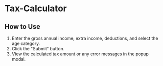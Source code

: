 # Tax-Calculator


## How to Use

1. Enter the gross annual income, extra income, deductions, and select the age category.
2. Click the "Submit" button.
3. View the calculated tax amount or any error messages in the popup modal.
